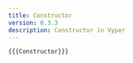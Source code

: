 ```yaml
---
title: Constructor
version: 0.3.3
description: Constructor in Vyper
---
```


```vyper
{{{Constructor}}}
```
